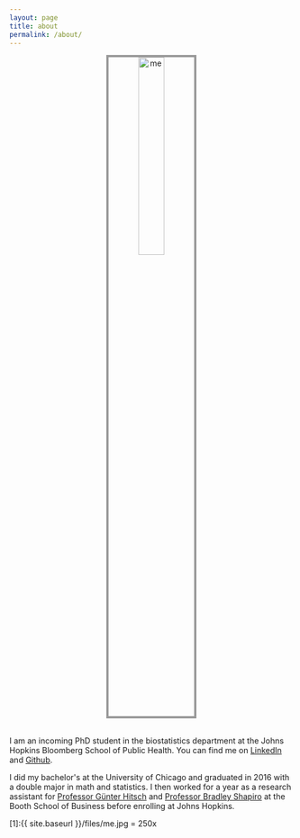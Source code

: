 ```yaml
---
layout: page
title: about
permalink: /about/
---
```


<center><img src="{{ site.baseurl }}/files/me.jpg" alt="me" style="width: 30%; border: #999 4px solid"/></center>

<br>

I am an incoming PhD student in the biostatistics department at the Johns Hopkins Bloomberg School of Public Health. You can find me on [LinkedIn](https://linkedin.com/in/albertokuo) and [Github](https://github.com/albertkuo). 

I did my bachelor's at the University of Chicago and graduated in 2016 with a double major in math and statistics. I then worked for a year as a research assistant for [Professor G&uuml;nter Hitsch](https://www.chicagobooth.edu/faculty/directory/h/gunter-j-hitsch) and [Professor Bradley Shapiro](https://www.chicagobooth.edu/faculty/directory/s/bradley-shapiro) at the Booth School of Business before enrolling at Johns Hopkins. 

[1]:{{ site.baseurl }}/files/me.jpg = 250x 
